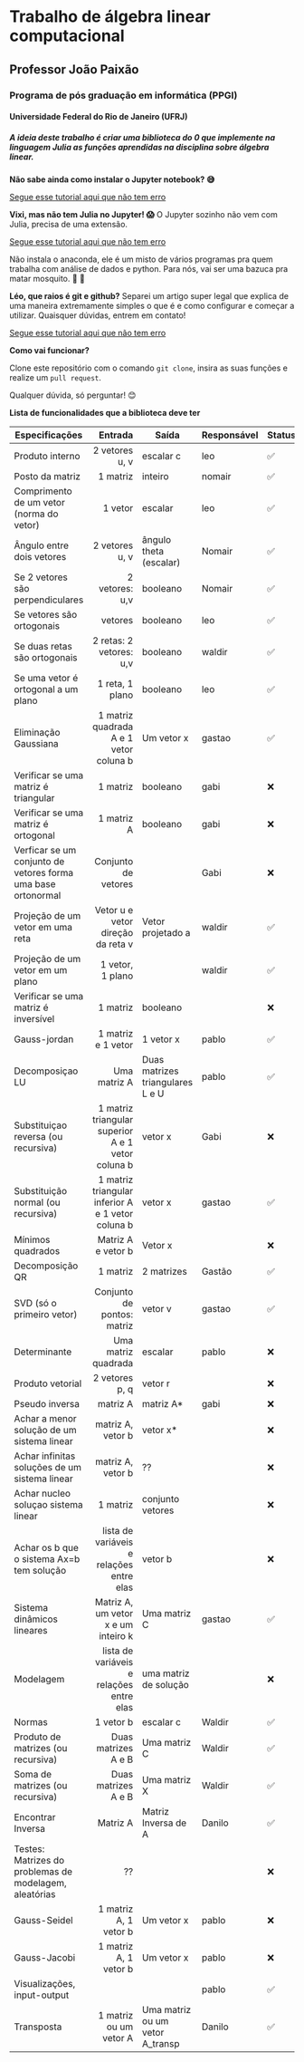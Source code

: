 # Trabalho de álgebra linear computacional
## Professor João Paixão
### Programa de pós graduação em informática (PPGI) 
#### Universidade Federal do Rio de Janeiro (UFRJ)


##### A ideia deste trabalho é criar uma biblioteca do 0 que implemente na linguagem Julia as funções aprendidas na disciplina sobre álgebra linear.



**Não sabe ainda como instalar o Jupyter notebook? :sweat_smile:**

[Segue esse tutorial aqui que não tem erro](https://medium.com/horadecodar/como-instalar-o-jupyter-notebook-windows-e-linux-20701fc583c)


**Vixi, mas não tem Julia no Jupyter! :scream:**
O Jupyter sozinho não vem com Julia, precisa de uma extensão.

[Segue esse tutorial aqui que não tem erro](https://datatofish.com/add-julia-to-jupyter/)

 
Não instala o anaconda, ele é um misto de vários programas pra quem trabalha com análise de dados e python. Para nós, vai ser uma bazuca pra matar mosquito. :honeybee: :gun:

**Léo, que raios é git e github?**
Separei um artigo super legal que explica de uma maneira extremamente simples o que é e como configurar e começar a utilizar. Quaisquer dúvidas, entrem em contato! 

[Segue esse tutorial aqui que não tem erro](https://medium.com/reprogramabr/git-e-github-por-onde-come%C3%A7ar-ca88a783c223)


**Como vai funcionar?**

Clone este repositório com o comando `git clone`, insira as suas funções e realize um `pull request`. 

Qualquer dúvida, só perguntar! :blush:

**Lista de funcionalidades que a biblioteca deve ter**

| Especificações                                               |                                           Entrada | Saída                            | Responsável | Status |
|--------------------------------------------------------------|--------------------------------------------------:|----------------------------------|-------------|--------|
| Produto interno                                              | 2 vetores u, v                                    | escalar c                        | leo         |	:white_check_mark:	 | 
| Posto da matriz                                              | 1 matriz                                          | inteiro                          | nomair      |	:white_check_mark:	 |
| Comprimento de um vetor (norma do vetor)                     | 1 vetor                                           | escalar                          | leo         |	:white_check_mark:	 |
| Ângulo entre dois vetores                                    | 2 vetores u, v                                    | ângulo theta (escalar)           | Nomair      |	:white_check_mark:	 |
| Se 2 vetores são perpendiculares                             | 2 vetores: u,v                                    | booleano                         | Nomair      |	:white_check_mark:	 |
| Se vetores são ortogonais                                    | vetores                                           | booleano                         | leo         |	:white_check_mark:	 |
| Se duas retas são ortogonais                                 | 2 retas: 2 vetores: u,v                           | booleano                         | waldir      |	:white_check_mark:	 |
| Se uma vetor é ortogonal a um plano                          | 1 reta, 1 plano                                   | booleano                         | leo         |	:white_check_mark:	 |
| Eliminação Gaussiana                                         | 1 matriz quadrada A e 1 vetor coluna b            | Um vetor x                       | gastao      |	:white_check_mark:	 |
| Verificar se uma matriz é triangular                         | 1 matriz                                          | booleano                         | gabi        |	:x:	 |
| Verificar se uma matriz é ortogonal                          | 1 matriz A                                        | booleano                         | gabi        |	:x:	 |
| Verficar se um conjunto de vetores forma uma base ortonormal | Conjunto de vetores                               |                                  | Gabi        |	:x:	 |
| Projeção de um vetor em uma reta                             | Vetor u e vetor direção da reta v                 | Vetor projetado a                | waldir      |	:white_check_mark:	 |
| Projeção de um vetor em um plano                             | 1 vetor, 1 plano                                  |                                  | waldir      |	:white_check_mark:	 |
| Verificar se uma matriz é inversível                         | 1 matriz                                          | booleano                         |             |	:x:	 |
| Gauss-jordan                                                 | 1 matriz e 1 vetor                                | 1 vetor x                        | pablo       |	:white_check_mark:	 |
| Decomposiçao LU                                              | Uma matriz A                                      | Duas matrizes triangulares L e U | pablo       |	:white_check_mark:	 |
| Substituiçao reversa (ou recursiva)                          | 1 matriz triangular superior A e 1 vetor coluna b | vetor x                          | Gabi        |	:x:	 |
| Substituição normal (ou recursiva)                           | 1 matriz triangular inferior A e 1 vetor coluna b | vetor x                          | gastao      |	:white_check_mark:	 |
| Mínimos quadrados                                            | Matriz A e vetor b                                | Vetor x                          |             |	:x:	 |
| Decomposição QR                                              | 1 matriz                                          | 2 matrizes                       | Gastão      |	:white_check_mark:	 |
| SVD (só o primeiro vetor)                                    | Conjunto de pontos: matriz                        | vetor v                          | gastao      |	:white_check_mark:	 |
| Determinante                                                 | Uma matriz quadrada                               | escalar                          | pablo       |	:x:	 |
| Produto vetorial                                             | 2 vetores p, q                                    | vetor r                          |             |	:x:	 |
| Pseudo inversa                                               | matriz A                                          | matriz A*                        | gabi        |	:x:	 |
| Achar a menor solução de um sistema linear                   | matriz A, vetor b                                 | vetor x*                         |             |	:x:	 |
| Achar infinitas soluções de um sistema linear                | matriz A, vetor b                                 | ??                               |             |	:x:	 |
| Achar nucleo soluçao sistema linear                          | 1 matriz                                          | conjunto vetores                 |             |	:x:	 |
| Achar os b que o sistema Ax=b tem solução                    | lista de variáveis e relações entre elas          | vetor b                          |             |	:x:	 |
| Sistema dinâmicos lineares                                   | Matriz A, um vetor x e um inteiro k               | Uma matriz C                     | gastao      |	:white_check_mark:	 |
| Modelagem                                                    | lista de variáveis e relações entre elas          | uma matriz de solução            |             |	:x:	 |
| Normas                                                       | 1 vetor b                                         | escalar c                        | Waldir      |	:white_check_mark:	 |
| Produto de matrizes (ou recursiva)                           | Duas matrizes A e B                               | Uma matriz C                     | Waldir      |	:white_check_mark:	 |
| Soma de matrizes (ou recursiva)                              | Duas matrizes A e B                               | Uma matriz X                     | Waldir      |	:white_check_mark:	 |
| Encontrar Inversa                                            | Matriz A                                          | Matriz Inversa de A              | Danilo      |	:white_check_mark:	 |
| Testes: Matrizes do problemas de modelagem, aleatórias       | ??                                                |                                  |             |	:x:	 |
| Gauss-Seidel                                                 | 1 matriz A, 1 vetor b                             | Um vetor x                       | pablo       |	:x:	 |
| Gauss-Jacobi                                                 | 1 matriz A, 1 vetor b                             | Um vetor x                       | pablo       |	:x:	 |
| Visualizações, input-output                                  |                                                   |                                  | pablo       |	:white_check_mark:	 |
| Transposta                                                   | 1 matriz ou um vetor A                            | Uma matriz ou um vetor A_transp  | Danilo      |	:white_check_mark:	 |